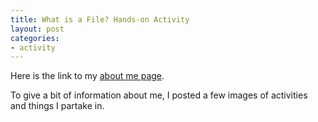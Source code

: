 ```yaml
---
title: What is a File? Hands-on Activity
layout: post
categories:
- activity
---
```

Here is the link to my [about me page](https://sarahsamdo.github.io/about/me.html). 

To give a bit of information about me, I posted a few images of activities and things I partake in.
